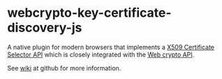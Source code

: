 webcrypto-key-certificate-discovery-js
======================================

A native plugin for modern browsers that implements a [X509 Certificate Selector API](https://github.com/InventiveDesigners/webcrypto-key-certificate-discovery-js/wiki/API) 
which is closely integrated with the [Web crypto API](http://www.w3.org/TR/WebCryptoAPI).

See [wiki](https://github.com/InventiveDesigners/webcrypto-key-certificate-discovery-js/wiki) at github for more information. 
